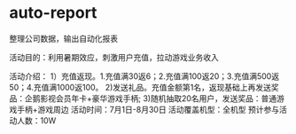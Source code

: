 # auto-report
 整理公司数据，输出自动化报表

活动目的：利用暑期效应，刺激用户充值，拉动游戏业务收入

活动介绍：
1）充值返现。1.充值满30返6；2.充值满100返20；3.充值满500返50；4.充值满1000返100。
2)发送礼品。充值金额第1名，返现基础上再发送奖品：企鹅影视会员年卡+豪华游戏手柄;
3)随机抽取20名用户，发送奖品：普通游戏手柄+游戏周边
活动时间：7月1日-8月30日
活动覆盖机型：全机型
预计参与活动人数：10W
